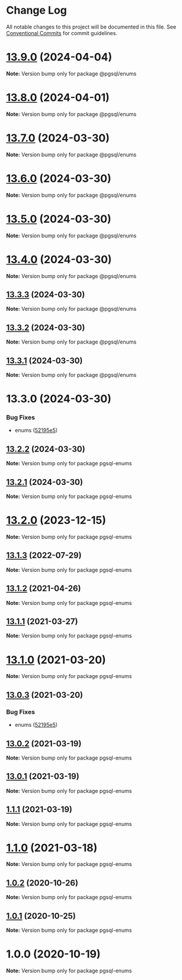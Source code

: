 # Change Log

All notable changes to this project will be documented in this file.
See [Conventional Commits](https://conventionalcommits.org) for commit guidelines.

# [13.9.0](https://github.com/launchql/pgsql-parser/compare/@pgsql/enums@13.8.0...@pgsql/enums@13.9.0) (2024-04-04)

**Note:** Version bump only for package @pgsql/enums





# [13.8.0](https://github.com/launchql/pgsql-parser/compare/@pgsql/enums@13.7.0...@pgsql/enums@13.8.0) (2024-04-01)

**Note:** Version bump only for package @pgsql/enums





# [13.7.0](https://github.com/launchql/pgsql-parser/compare/@pgsql/enums@13.6.0...@pgsql/enums@13.7.0) (2024-03-30)

**Note:** Version bump only for package @pgsql/enums





# [13.6.0](https://github.com/launchql/pgsql-parser/compare/@pgsql/enums@13.5.0...@pgsql/enums@13.6.0) (2024-03-30)

**Note:** Version bump only for package @pgsql/enums





# [13.5.0](https://github.com/launchql/pgsql-parser/compare/@pgsql/enums@13.4.0...@pgsql/enums@13.5.0) (2024-03-30)

**Note:** Version bump only for package @pgsql/enums





# [13.4.0](https://github.com/launchql/pgsql-parser/compare/@pgsql/enums@13.3.3...@pgsql/enums@13.4.0) (2024-03-30)

**Note:** Version bump only for package @pgsql/enums





## [13.3.3](https://github.com/launchql/pgsql-parser/compare/@pgsql/enums@13.3.2...@pgsql/enums@13.3.3) (2024-03-30)

**Note:** Version bump only for package @pgsql/enums





## [13.3.2](https://github.com/launchql/pgsql-parser/compare/@pgsql/enums@13.3.1...@pgsql/enums@13.3.2) (2024-03-30)

**Note:** Version bump only for package @pgsql/enums





## [13.3.1](https://github.com/launchql/pgsql-parser/compare/@pgsql/enums@13.3.0...@pgsql/enums@13.3.1) (2024-03-30)

**Note:** Version bump only for package @pgsql/enums





# 13.3.0 (2024-03-30)


### Bug Fixes

* enums ([52195e5](https://github.com/launchql/pgsql-parser/commit/52195e550aadf0250db2aea8542f128f7014b9e2))





## [13.2.2](https://github.com/launchql/pgsql-parser/compare/pgsql-enums@13.2.1...pgsql-enums@13.2.2) (2024-03-30)

**Note:** Version bump only for package pgsql-enums





## [13.2.1](https://github.com/launchql/pgsql-parser/compare/pgsql-enums@13.2.0...pgsql-enums@13.2.1) (2024-03-30)

**Note:** Version bump only for package pgsql-enums





# [13.2.0](https://github.com/launchql/pgsql-parser/compare/pgsql-enums@13.1.3...pgsql-enums@13.2.0) (2023-12-15)

**Note:** Version bump only for package pgsql-enums





## [13.1.3](https://github.com/pyramation/pgsql-parser/compare/pgsql-enums@13.1.2...pgsql-enums@13.1.3) (2022-07-29)

**Note:** Version bump only for package pgsql-enums





## [13.1.2](https://github.com/pyramation/pgsql-parser/compare/pgsql-enums@13.1.1...pgsql-enums@13.1.2) (2021-04-26)

**Note:** Version bump only for package pgsql-enums





## [13.1.1](https://github.com/pyramation/pgsql-parser/compare/pgsql-enums@13.1.0...pgsql-enums@13.1.1) (2021-03-27)

**Note:** Version bump only for package pgsql-enums





# [13.1.0](https://github.com/pyramation/pgsql-parser/compare/pgsql-enums@13.0.3...pgsql-enums@13.1.0) (2021-03-20)

**Note:** Version bump only for package pgsql-enums





## [13.0.3](https://github.com/pyramation/pgsql-parser/compare/pgsql-enums@13.0.2...pgsql-enums@13.0.3) (2021-03-20)


### Bug Fixes

* enums ([52195e5](https://github.com/pyramation/pgsql-parser/commit/52195e550aadf0250db2aea8542f128f7014b9e2))





## [13.0.2](https://github.com/pyramation/pgsql-parser/compare/pgsql-enums@13.0.1...pgsql-enums@13.0.2) (2021-03-19)

**Note:** Version bump only for package pgsql-enums





## [13.0.1](https://github.com/pyramation/pgsql-parser/compare/pgsql-enums@1.1.1...pgsql-enums@13.0.1) (2021-03-19)

**Note:** Version bump only for package pgsql-enums





## [1.1.1](https://github.com/pyramation/pgsql-parser/compare/pgsql-enums@1.1.0...pgsql-enums@1.1.1) (2021-03-19)

**Note:** Version bump only for package pgsql-enums





# [1.1.0](https://github.com/pyramation/pgsql-parser/compare/pgsql-enums@1.0.2...pgsql-enums@1.1.0) (2021-03-18)

**Note:** Version bump only for package pgsql-enums





## [1.0.2](https://github.com/pyramation/pgsql-parser/compare/pgsql-enums@1.0.1...pgsql-enums@1.0.2) (2020-10-26)

**Note:** Version bump only for package pgsql-enums





## [1.0.1](https://github.com/pyramation/pgsql-parser/compare/pgsql-enums@1.0.0...pgsql-enums@1.0.1) (2020-10-25)

**Note:** Version bump only for package pgsql-enums





# 1.0.0 (2020-10-19)

**Note:** Version bump only for package pgsql-enums
